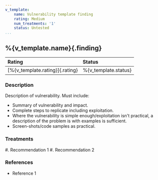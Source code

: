 ```yaml
---
v_template:
    name: Vulnerability template finding
    rating: Medium
    num_treatments: '1'
    status: Untested
...
```


## %{v_template.name}{.finding}

Rating                          | Status               |
:-------------------------------|:---------------------|
[%{v_template.rating}]{.rating} | %{v_template.status} | 

### Description

Description of vulnerability. Must include:

* Summary of vulnerability and impact.
* Complete steps to replicate including exploitation.
* Where the vulnerability is simple enough/exploitation isn't practical, a description of the problem is with examples is sufficient.
* Screen-shots/code samples as practical.

### Treatments
<div class="treatment">
#. Recommendation 1
#. Recommendation 2 
</div>

### References

* Reference 1
